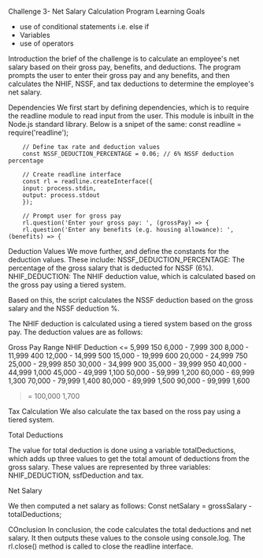Challenge 3- Net Salary Calculation Program
Learning Goals
- use of conditional statements i.e. else if
- Variables
- use of operators

Introduction
the brief of the challenge is to calculate an employee's net salary based on their gross pay, benefits, and deductions. The program prompts the user to enter their gross pay and any benefits, and then calculates the NHIF, NSSF, and tax deductions to determine the employee's net salary.

Dependencies
We first start by defining dependencies, which is to require the readline module to read input from the user. This module is inbuilt in the Node.js standard library. Below is a snipet of the same:
    const readline = require('readline');

        // Define tax rate and deduction values
        const NSSF_DEDUCTION_PERCENTAGE = 0.06; // 6% NSSF deduction percentage

        // Create readline interface
        const rl = readline.createInterface({
        input: process.stdin,
        output: process.stdout
        });

        // Prompt user for gross pay
        rl.question('Enter your gross pay: ', (grossPay) => {
        rl.question('Enter any benefits (e.g. housing allowance): ', (benefits) => {


Deduction Values
We move further, and define the constants for the deduction values. These include:
    NSSF_DEDUCTION_PERCENTAGE: The percentage of the gross salary that is deducted for NSSF (6%).
    NHIF_DEDUCTION: The NHIF deduction value, which is calculated based on the gross pay using a tiered system.

Based on this, the script calculates the NSSF deduction based on the gross salary and the NSSF deduction %. 

The NHIF deduction is calculated using a tiered system based on the gross pay. The deduction values are as follows:

Gross Pay Range	NHIF Deduction
<= 5,999	150
6,000 - 7,999	300
8,000 - 11,999	400
12,000 - 14,999	500
15,000 - 19,999	600
20,000 - 24,999	750
25,000 - 29,999	850
30,000 - 34,999	900
35,000 - 39,999	950
40,000 - 44,999	1,000
45,000 - 49,999	1,100
50,000 - 59,999	1,200
60,000 - 69,999	1,300
70,000 - 79,999	1,400
80,000 - 89,999	1,500
90,000 - 99,999	1,600
>= 100,000	1,700

Tax Calculation
We also calculate the tax based on the ross pay using a tiered system.

Total Deductions

The value for total deduction is done using a variable totalDeductions, which adds up three values to get the total amount of deductions from the gross salary. These values are represented by three variables: NHIF_DEDUCTION, ssfDeduction and tax.

Net Salary

We then computed a net salary as follows:
Const netSalary = grossSalary - totalDeductions;

COnclusion
In conclusion, the code calculates the total deductions and net salary. It then outputs these values to the console using console.log. The rl.close() method is called to close the readline interface.





